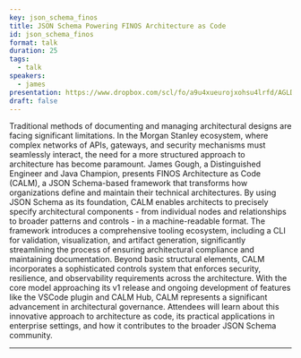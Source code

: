 ```yaml
---
key: json_schema_finos
title: JSON Schema Powering FINOS Architecture as Code
id: json_schema_finos
format: talk
duration: 25
tags:
  - talk
speakers:
  - james
presentation: https://www.dropbox.com/scl/fo/a9u4xueurojxohsu4lrfd/AGLD0oJPP6OK-Ved0eWSME8?dl=0&e=1&preview=json-schema-finos.pdf&rlkey=msisvkx4h50902qvc052z9v3m&st=0mh3slll
draft: false
---
```

Traditional methods of documenting and managing architectural designs are facing significant limitations. In the Morgan Stanley ecosystem, where complex networks of APIs, gateways, and security mechanisms must seamlessly interact, the need for a more structured approach to architecture has become paramount. James Gough, a Distinguished Engineer and Java Champion, presents FINOS Architecture as Code (CALM), a JSON Schema-based framework that transforms how organizations define and maintain their technical architectures. By using JSON Schema as its foundation, CALM enables architects to precisely specify architectural components - from individual nodes and relationships to broader patterns and controls - in a machine-readable format. The framework introduces a comprehensive tooling ecosystem, including a CLI for validation, visualization, and artifact generation, significantly streamlining the process of ensuring architectural compliance and maintaining documentation. Beyond basic structural elements, CALM incorporates a sophisticated controls system that enforces security, resilience, and observability requirements across the architecture. With the core model approaching its v1 release and ongoing development of features like the VSCode plugin and CALM Hub, CALM represents a significant advancement in architectural governance. Attendees will learn about this innovative approach to architecture as code, its practical applications in enterprise settings, and how it contributes to the broader JSON Schema community.

---